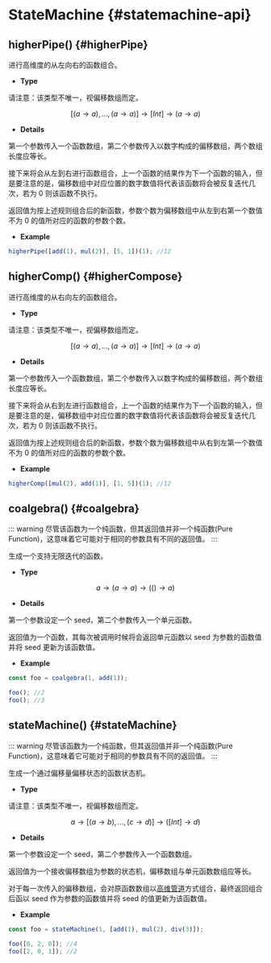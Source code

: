 # StateMachine {#statemachine-api}

## higherPipe() {#higherPipe}

进行高维度的从左向右的函数组合。

-   **Type**

请注意：该类型不唯一，视偏移数组而定。

$$[(a \to a),...,(a \to a)]\to [Int]\to (a\to a)$$

-   **Details**

第一个参数传入一个函数数组，第二个参数传入以数字构成的偏移数组，两个数组长度应等长。

接下来将会从左到右进行函数组合，上一个函数的结果作为下一个函数的输入，但是要注意的是，偏移数组中对应位置的数字数值将代表该函数将会被反复迭代几次，若为 0 则该函数不执行。

返回值为按上述规则组合后的新函数，参数个数为偏移数组中从左到右第一个数值不为 0 的值所对应的函数的参数个数。

-   **Example**

```js
higherPipe([add(1), mul(2)], [5, 1])(1); //12
```

## higherComp() {#higherCompose}

进行高维度的从右向左的函数组合。

-   **Type**

请注意：该类型不唯一，视偏移数组而定。

$$[(a \to a),...,(a \to a)]\to [Int]\to (a\to a)$$

-   **Details**

第一个参数传入一个函数数组，第二个参数传入以数字构成的偏移数组，两个数组长度应等长。

接下来将会从右到左进行函数组合，上一个函数的结果作为下一个函数的输入，但是要注意的是，偏移数组中对应位置的数字数值将代表该函数将会被反复迭代几次，若为 0 则该函数不执行。

返回值为按上述规则组合后的新函数，参数个数为偏移数组中从右到左第一个数值不为 0 的值所对应的函数的参数个数。

-   **Example**

```js
higherComp([mul(2), add(1)], [1, 5])(1); //12
```

## coalgebra() {#coalgebra}

::: warning
尽管该函数为一个纯函数，但其返回值并非一个纯函数(Pure Function)，这意味着它可能对于相同的参数具有不同的返回值。
:::

生成一个支持无限迭代的函数。

-   **Type**

$$a\to (a\to a)\to (()\to a)$$

-   **Details**

第一个参数设定一个 seed，第二个参数传入一个单元函数。

返回值为一个函数，其每次被调用时候将会返回单元函数以 seed 为参数的函数值并将 seed 更新为该函数值。

-   **Example**

```js
const foo = coalgebra(1, add(1));

foo(); //2
foo(); //3
```

## stateMachine() {#stateMachine}

::: warning
尽管该函数为一个纯函数，但其返回值并非一个纯函数(Pure Function)，这意味着它可能对于相同的参数具有不同的返回值。
:::

生成一个通过偏移量偏移状态的函数状态机。

-   **Type**

请注意：该类型不唯一，视偏移数组而定。

$$a\to [(a\to b),...,(c\to d)]\to ([Int]\to d)$$

-   **Details**

第一个参数设定一个 seed，第二个参数传入一个函数数组。

返回值为一个接收偏移数组为参数的状态机，偏移数组与单元函数数组应等长。

对于每一次传入的偏移数组，会对原函数数组以[高维管道](#higherPipe)方式组合，最终返回组合后函以 seed 作为参数的函数值并将 seed 的值更新为该函数值。

-   **Example**

```js
const foo = stateMachine(1, [add(1), mul(2), div(3)]);

foo([0, 2, 0]); //4
foo([2, 0, 1]); //2
```
